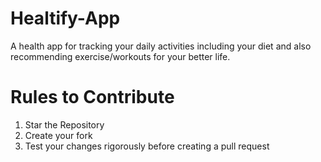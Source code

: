 # Healtify-App
A health app for tracking your daily activities including your diet and also recommending exercise/workouts for your better life.


# Rules to Contribute
1. Star the Repository
2. Create your fork
3. Test your changes rigorously before creating a pull request
